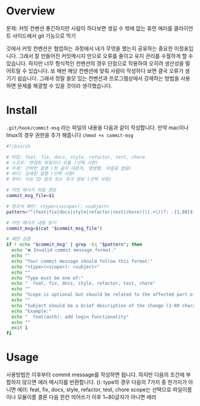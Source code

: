 # Overview
문제: 커밋 컨벤션 좋긴하지만 사람이 하다보면 생길 수 밖에 없는 휴먼 에러를 클라이언트 사이드에서 git 기능으로 막기

깃에서 커밋 컨벤션은 협업하는 과정에서 내가 무엇을 했는지 공유하는 중요한 이정표입니다. 그래서 잘 만들어진 커밋메시지 만으로 오류를 줄이고 유지 관리를 수월하게 할 수 있습니다. 하지만 너무 형식적인 컨벤션의 경우 단점으로 작용하여 오히려 생산성을 떨어트릴 수 있습니다. 또 매번 해당 컨벤션에 맞춰 사람이 작성하다 보면 결국 오류가 생기기 쉽습니다. 그래서 정말 쓸모 있는 컨벤션과 프로그램상에서 강제하는 방법을 사용하면 문제를 해결할 수 있을 것이라 생각했습니다.


# Install 
`.git/hook/commit-msg` 라는 파일의 내용을 다음과 같이 작성합니다.
만약 mac이나 linux의 경우 권한을 추가 해줍니다 `chmod +x commit-msg`
```sh
#!/bin/sh

# 타입: feat, fix, docs, style, refactor, test, chore
# 스코프: 변경된 파일이나 모듈 (선택 사항)
# 주제: 간략한 설명 (첫 글자 대문자, 명령형, 마침표 없음)
# 바디: 상세한 설명 (선택 사항)
# 푸터: 이슈 ID 참조 또는 추가 정보 (선택 사항)

# 커밋 메시지 파일 경로
commit_msg_file=$1

# 정규식 패턴: <type>(<scope>): <subject>
pattern="^(feat|fix|docs|style|refactor|test|chore)(\(.+\))?: .{1,80}$"

# 커밋 메시지 내용 읽기
commit_msg=$(cat "$commit_msg_file")

# 패턴 검증
if ! echo "$commit_msg" | grep -Eq "$pattern"; then
  echo "❌ Invalid commit message format."
  echo ""
  echo "Your commit message should follow this format:"
  echo "<type>(<scope>): <subject>"
  echo ""
  echo "Type must be one of:"
  echo "  feat, fix, docs, style, refactor, test, chore"
  echo ""
  echo "Scope is optional but should be related to the affected part of the codebase."
  echo ""
  echo "Subject should be a brief description of the change (1-80 characters)."
  echo "Example:"
  echo "  feat(auth): add login functionality"
  echo ""
  exit 1
fi

```



# Usage
사용방법은 이후부터  commit message를 작성하면 됩니다.
하지만 다음의 조건에 부합하지 않으면 에러 메시지를 반환합니다.
<type>(<scope>): <subject>
type의 경우 다음의 7가지 중 한가지가 아니면 에러: feat, fix, docs, style, refactor, test, chore
scope는 선택으로 파일이름이나 모듈이름
콜론 다음 한칸 띄어쓰기
이후 1~80글자가 아니면 에러